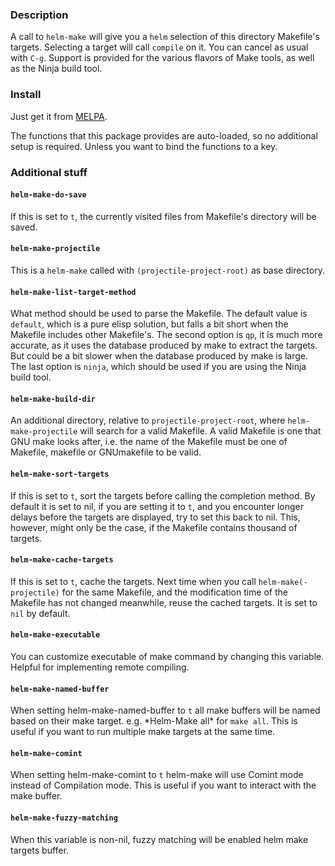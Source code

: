 ### Description

A call to `helm-make` will give you a `helm` selection of this directory
Makefile's targets. Selecting a target will call `compile` on it. You can cancel
as usual with `C-g`. Support is provided for the various flavors of Make tools,
as well as the Ninja build tool.

### Install

Just get it from [MELPA](http://melpa.org/).

The functions that this package provides are auto-loaded, so no
additional setup is required. Unless you want to bind the functions to
a key.

### Additional stuff

#### `helm-make-do-save`

If this is set to `t`, the currently visited files from Makefile's
directory will be saved.

#### `helm-make-projectile`

This is a `helm-make` called with `(projectile-project-root)` as base directory.

#### `helm-make-list-target-method`

What method should be used to parse the Makefile. The default value is
`default`, which is a pure elisp solution, but falls a bit short when the
Makefile includes other Makefile's. The second option is `qp`, it is much more
accurate, as it uses the database produced by make to extract the targets. But
could be a bit slower when the database produced by make is large. The last
option is `ninja`, which should be used if you are using the Ninja build tool.

#### `helm-make-build-dir`

An additional directory, relative to `projectile-project-root`, where
`helm-make-projectile` will search for a valid Makefile. A valid Makefile is
one that GNU make looks after, i.e. the name of the Makefile must be one of
Makefile, makefile or GNUmakefile to be valid.

#### `helm-make-sort-targets`

If this is set to `t`, sort the targets before calling the completion method.
By default it is set to nil, if you are setting it to `t`, and you encounter
longer delays before the targets are displayed, try to set this back to nil.
This, however, might only be the case, if the Makefile contains thousand of
targets.

#### `helm-make-cache-targets`

If this is set to `t`, cache the targets. Next time when you call
`helm-make(-projectile)` for the same Makefile, and the modification time of
the Makefile has not changed meanwhile, reuse the cached targets.
It is set to `nil` by default.

#### `helm-make-executable`

You can customize executable of make command by changing this variable. Helpful
for implementing remote compiling.

#### `helm-make-named-buffer`

When setting helm-make-named-buffer to `t` all make buffers will be named based
on their make target. e.g. \*Helm-Make all\* for `make all`. This is useful if
you want to run multiple make targets at the same time.

#### `helm-make-comint`

When setting helm-make-comint to `t` helm-make will use Comint mode instead of
Compilation mode. This is useful if you want to interact with the make buffer.

#### `helm-make-fuzzy-matching`

When this variable is non-nil, fuzzy matching will be enabled helm make
targets buffer.
